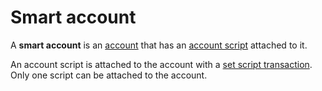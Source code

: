 # Smart account

A **smart account** is an [account](/en/blockchain/account.md) that has an [account script](/en/ride/script/script-types/account-script.md) attached to it.

An account script is attached to the account with a [set script transaction](/en/blockchain/transaction-type/set-script-transaction.md). Only one script can be attached to the account.
